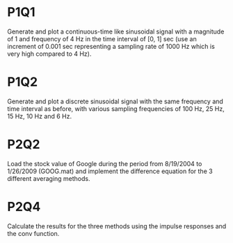 # P1Q1

Generate and plot a continuous-time like sinusoidal signal with a magnitude of 1 and frequency of 4 Hz in the time interval of [0, 1] sec (use an increment of 0.001 sec representing a sampling rate of
1000 Hz which is very high compared to 4 Hz).

# P1Q2

Generate and plot a discrete sinusoidal signal with the same frequency and time interval as before, with various sampling frequencies of 100 Hz, 25 Hz, 15 Hz, 10 Hz and 6 Hz.


# P2Q2

Load the stock value of Google during the period from 8/19/2004 to 1/26/2009 (GOOG.mat) and implement the difference equation for the 3 different averaging methods.

# P2Q4

Calculate the results for the three methods using the impulse responses and the conv function.
